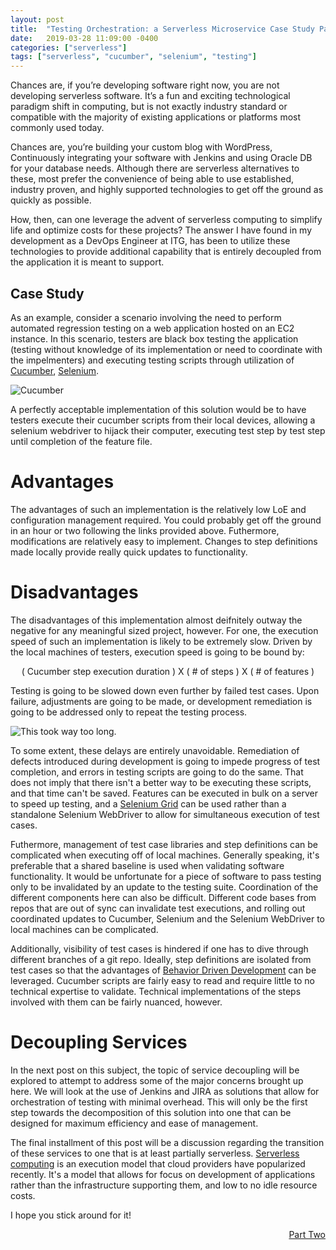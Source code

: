 ```yaml
---
layout: post
title:  "Testing Orchestration: a Serverless Microservice Case Study Part One"
date:   2019-03-28 11:09:00 -0400
categories: ["serverless"]
tags: ["serverless", "cucumber", "selenium", "testing"]
---
```


Chances are, if you’re developing software right now, you are not developing serverless software. It’s a fun and exciting technological paradigm shift in computing, but is not exactly industry standard or compatible with the majority of existing applications or platforms most commonly used today.

Chances are, you’re building your custom blog with WordPress, Continuously integrating your software with Jenkins and using Oracle DB for your database needs. Although there are serverless alternatives to these, most prefer the convenience of being able to use established, industry proven, and highly supported technologies to get off the ground as quickly as possible.

How, then, can one leverage the advent of serverless computing to simplify life and optimize costs for these projects? The answer I have found in my development as a DevOps Engineer at ITG, has been to utilize these technologies to provide additional capability that is entirely decoupled from the application it is meant to support.

## Case Study

As an example, consider a scenario involving the need to perform automated regression testing on a web application hosted on an EC2 instance. In this scenario, testers are black box testing the application (testing without knowledge of its implementation or need to coordinate with the impelmenters) and executing testing scripts through utilization of [Cucumber][cucumber-homepage], [Selenium][selenium-homepage].

![Cucumber][cucumber-photo]

A perfectly acceptable implementation of this solution would be to have testers execute their cucumber scripts from their local devices, allowing a selenium webdriver to hijack their computer, executing test step by test step until completion of the feature file.

# Advantages

The advantages of such an implementation is the relatively low LoE and configuration management required. You could probably get off the ground in an hour or two following the links provided above. Futhermore, modifications are relatively easy to implement. Changes to step definitions made locally provide really quick updates to functionality.

# Disadvantages

The disadvantages of this implementation almost deifnitely outway the negative for any meaningful sized project, however. For one, the execution speed of such an implementation is likely to be extremely slow. Driven by the local machines of testers, execution speed is going to be bound by:

<p align="center">
( Cucumber step execution duration ) X ( # of steps ) X ( # of features )
</p>

Testing is going to be slowed down even further by failed test cases. Upon failure, adjustments are going to be made, or development remediation is going to be addressed only to repeat the testing process.

<p align="center">

  <img alt="This took way too long." src='https://g.gravizo.com/svg?
    digraph G {
      Start [color="green", style="filled"];
      End [color="green", style="filled"];
      Test [color="yellow", style="filled"]
      Remediation [color="red", style="filled", weight=8];
      TestFailure [color="red", style="filled"];
      Start -> Test;
      Test -> Remediation [weight=8];
      Test -> TestFailure [weight=8];
      Remediation -> Test;
      TestFailure -> Test;
      Test -> End [weight=12];
    }'
  />
  
</p>

To some extent, these delays are entirely unavoidable. Remediation of defects introduced during development is going to impede progress of test completion, and errors in testing scripts are going to do the same. That does not imply that there isn't a better way to be executing these scripts, and that time can't be saved. Features can be executed in bulk on a server to speed up testing, and a [Selenium Grid][selenium-grid] can be used rather than a standalone Selenium WebDriver to allow for simultaneous execution of test cases.

Futhermore, management of test case libraries and step definitions can be complicated when executing off of local machines. Generally speaking, it's preferable that a shared baseline is used when validating software functionality. It would be unfortunate for a piece of software to pass testing only to be invalidated by an update to the testing suite. Coordination of the different components here can also be difficult. Different code bases from repos that are out of sync can invalidate test executions, and rolling out coordinated updates to Cucumber, Selenium and the Selenium WebDriver to local machines can be complicated.

Additionally, visibility of test cases is hindered if one has to dive through different branches of a git repo. Ideally, step definitions are isolated from test cases so that the advantages of [Behavior Driven Development][behavior-driven-development] can be leveraged. Cucumber scripts are fairly easy to read and require little to no technical expertise to validate. Technical implementations of the steps involved with them can be fairly nuanced, however.

# Decoupling Services

In the next post on this subject, the topic of service decoupling will be explored to attempt to address some of the major concerns brought up here. We will look at the use of Jenkins and JIRA as solutions that allow for orchestration of testing with minimal overhead. This will only be the first step towards the decomposition of this solution into one that can be designed for maximum efficiency and ease of management.

The final installment of this post will be a discussion regarding the transition of these services to one that is at least partially serverless. [Serverless computing][serverless-computing] is an execution model that cloud providers have popularized recently. It's a model that allows for focus on development of applications rather than the infrastructure supporting them, and low to no idle resource costs.

I hope you stick around for it!

<div style="float:right"><a href="{% post_url 2019-03-27-serverless-testing-orchestration-part-two %}">Part Two</a></div>

[selenium-grid]: https://www.seleniumhq.org/docs/07_selenium_grid.jsp
[cucumber-homepage]: https://cucumber.io/
[selenium-homepage]: https://www.seleniumhq.org/
[cucumber-photo]: https://images.pexels.com/photos/37528/cucumber-salad-food-healthy-37528.jpeg "Cucumber"
[behavior-driven-development]: https://en.wikipedia.org/wiki/Behavior-driven_development
[serverless-computing]: https://en.wikipedia.org/wiki/Serverless_computing
